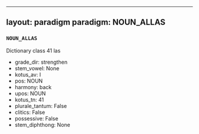
---
layout: paradigm
paradigm: NOUN_ALLAS
---
### ` NOUN_ALLAS `

Dictionary class 41 las
* grade_dir: strengthen
* stem_vowel: None
* kotus_av: I
* pos: NOUN
* harmony: back
* upos: NOUN
* kotus_tn: 41
* plurale_tantum: False
* clitics: False
* possessive: False
* stem_diphthong: None
